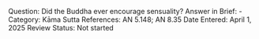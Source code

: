 Question: Did the Buddha ever encourage sensuality?
Answer in Brief: -
 Category: Kāma
Sutta References: AN 5.148; AN 8.35
Date Entered: April 1, 2025
Review Status: Not started